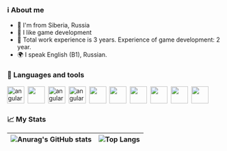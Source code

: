 <div id="header" align="center>
  <h1>Hi! 👨🏻‍💻</h1>
  <h3>I'm Jafar, professional Unity developer</h3>
</div>

--- <img src="https://cdn.jsdelivr.net/gh/devicons/devicon/icons/unity/unity-original.svg" />

### ℹ️ About me
- 🌲 I'm from Siberia, Russia
- 👀 I like game development
- 📑 Total work experience is 3 years. Experience of game development: 2 year.
- 🌍 I speak English (B1), Russian.

### 🔧 Languages and tools
<img src="https://cdn.jsdelivr.net/gh/devicons/devicon/icons/unity/unity-original.svg" title="angular" width="40" height="40"/>&nbsp;
<img src="https://cdn.jsdelivr.net/gh/devicons/devicon/icons/csharp/csharp-original.svg" width="40" height="40"/>&nbsp;
<img src="https://cdn.jsdelivr.net/gh/devicons/devicon/icons/jetbrains/jetbrains-original.svg" title="angular" width="40" height="40"/>&nbsp;
<img src="https://cdn.jsdelivr.net/gh/devicons/devicon/icons/visualstudio/visualstudio-plain.svg" title="angular" width="40" height="40"/>&nbsp;
<img src="https://cdn.jsdelivr.net/gh/devicons/devicon/icons/blender/blender-original.svg" width="40" height="40"/>&nbsp;
<img src="https://cdn.jsdelivr.net/gh/devicons/devicon/icons/ubuntu/ubuntu-plain.svg" width="40" height="40"/>&nbsp;
<img src="https://cdn.jsdelivr.net/gh/devicons/devicon/icons/vuejs/vuejs-original.svg" width="40" height="40"/>&nbsp;
<img src="https://cdn.jsdelivr.net/gh/devicons/devicon/icons/vscode/vscode-original.svg" width="40" height="40"/>&nbsp;
<img src="https://cdn.jsdelivr.net/gh/devicons/devicon/icons/bash/bash-original.svg" width="40" height="40"/>&nbsp;
<img src="https://cdn.jsdelivr.net/gh/devicons/devicon/icons/git/git-original.svg" width="40" height="40"/>&nbsp;




### 📈 My Stats
| ![Anurag's GitHub stats](https://github-readme-stats.vercel.app/api?username=jafarovjafar&hide=contribs&show_icons=true) | ![Top Langs](https://github-readme-stats.vercel.app/api/top-langs/?username=jafarovjafar&layout=compact)
| ------------- | ------------- |

<!---
JafarovJafar/JafarovJafar is a ✨ special ✨ repository because its `README.md` (this file) appears on your GitHub profile.
You can click the Preview link to take a look at your changes.
--->

